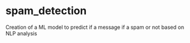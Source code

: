 # spam_detection
Creation of a ML model to predict if a message if a spam or not based on NLP analysis
